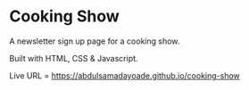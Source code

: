 # Cooking Show

A newsletter sign up page for a cooking show.

Built with HTML, CSS & Javascript.

Live URL = https://abdulsamadayoade.github.io/cooking-show
